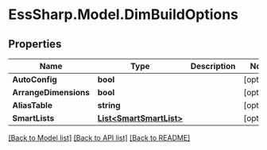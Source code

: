 # EssSharp.Model.DimBuildOptions

## Properties

Name | Type | Description | Notes
------------ | ------------- | ------------- | -------------
**AutoConfig** | **bool** |  | [optional] 
**ArrangeDimensions** | **bool** |  | [optional] 
**AliasTable** | **string** |  | [optional] 
**SmartLists** | [**List&lt;SmartSmartList&gt;**](SmartList.md) |  | [optional] 

[[Back to Model list]](../README.md#documentation-for-models) [[Back to API list]](../README.md#documentation-for-api-endpoints) [[Back to README]](../README.md)

